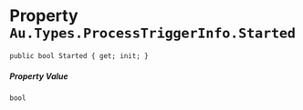 # Property `Au.Types.ProcessTriggerInfo.Started`

```
public bool Started { get; init; }
```

##### Property Value

`bool`